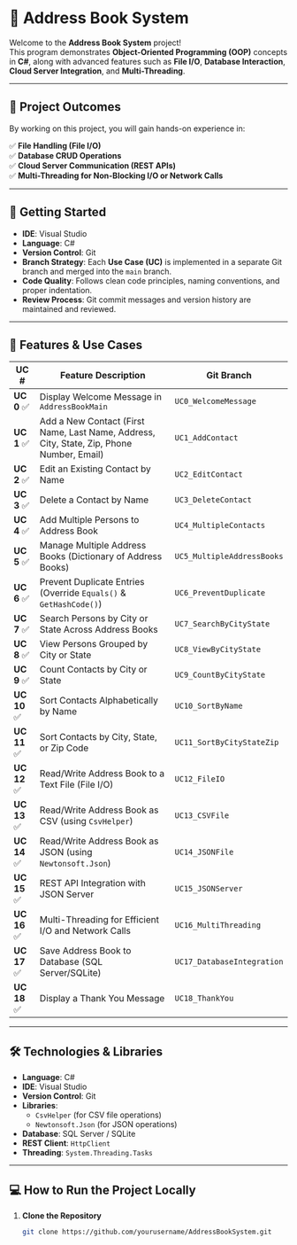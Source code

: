 # 📒 Address Book System

Welcome to the **Address Book System** project!  
This program demonstrates **Object-Oriented Programming (OOP)** concepts in **C#**, along with advanced features such as **File I/O**, **Database Interaction**, **Cloud Server Integration**, and **Multi-Threading**.

---

## 🌟 Project Outcomes

By working on this project, you will gain hands-on experience in:

✅ **File Handling (File I/O)**  
✅ **Database CRUD Operations**  
✅ **Cloud Server Communication (REST APIs)**  
✅ **Multi-Threading for Non-Blocking I/O or Network Calls**

---

## 🚀 Getting Started

- **IDE**: Visual Studio  
- **Language**: C#  
- **Version Control**: Git  
- **Branch Strategy**: Each **Use Case (UC)** is implemented in a separate Git branch and merged into the `main` branch.  
- **Code Quality**: Follows clean code principles, naming conventions, and proper indentation.  
- **Review Process**: Git commit messages and version history are maintained and reviewed.

---

## 🎯 Features & Use Cases

| UC #  | Feature Description | Git Branch |
|-------|---------------------|------------|
| **UC 0** ✅  | Display Welcome Message in `AddressBookMain` | `UC0_WelcomeMessage` |
| **UC 1** ✅  | Add a New Contact (First Name, Last Name, Address, City, State, Zip, Phone Number, Email) | `UC1_AddContact` |
| **UC 2** ✅  | Edit an Existing Contact by Name | `UC2_EditContact` |
| **UC 3** ✅  | Delete a Contact by Name | `UC3_DeleteContact` |
| **UC 4** ✅  | Add Multiple Persons to Address Book | `UC4_MultipleContacts` |
| **UC 5** ✅  | Manage Multiple Address Books (Dictionary of Address Books) | `UC5_MultipleAddressBooks` |
| **UC 6** ✅  | Prevent Duplicate Entries (Override `Equals()` & `GetHashCode()`) | `UC6_PreventDuplicate` |
| **UC 7** ✅  | Search Persons by City or State Across Address Books | `UC7_SearchByCityState` |
| **UC 8** ✅  | View Persons Grouped by City or State | `UC8_ViewByCityState` |
| **UC 9** ✅  | Count Contacts by City or State | `UC9_CountByCityState` |
| **UC 10** ✅ | Sort Contacts Alphabetically by Name | `UC10_SortByName` |
| **UC 11** ✅ | Sort Contacts by City, State, or Zip Code | `UC11_SortByCityStateZip` |
| **UC 12** ✅ | Read/Write Address Book to a Text File (File I/O) | `UC12_FileIO` |
| **UC 13** ✅ | Read/Write Address Book as CSV (using `CsvHelper`) | `UC13_CSVFile` |
| **UC 14** ✅ | Read/Write Address Book as JSON (using `Newtonsoft.Json`) | `UC14_JSONFile` |
| **UC 15** ✅ | REST API Integration with JSON Server | `UC15_JSONServer` |
| **UC 16** ✅ | Multi-Threading for Efficient I/O and Network Calls | `UC16_MultiThreading` |
| **UC 17** ✅ | Save Address Book to Database (SQL Server/SQLite) | `UC17_DatabaseIntegration` |
| **UC 18** ✅ | Display a Thank You Message | `UC18_ThankYou` |

---

## 🛠️ Technologies & Libraries

- **Language**: C#  
- **IDE**: Visual Studio  
- **Version Control**: Git  
- **Libraries**:
  - `CsvHelper` (for CSV file operations)
  - `Newtonsoft.Json` (for JSON operations)
- **Database**: SQL Server / SQLite  
- **REST Client**: `HttpClient`  
- **Threading**: `System.Threading.Tasks`

---

## 💻 How to Run the Project Locally

1. **Clone the Repository**  
   ```bash
   git clone https://github.com/yourusername/AddressBookSystem.git
